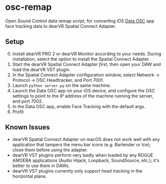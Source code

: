 # osc-remap

Open Sound Control data remap script, for converting iOS [Data OSC](https://apps.apple.com/us/app/data-osc/id6447833736) app face tracking data to dearVR Spatial Connect Adapter.

## Setup

0. Install dearVR PRO 2 or dearVR Monitor according to your needs. During installation, select the option to install the Spatial Connect Adapter.
0. Start the dearVR Spatial Connect Adapter *first*, then open your DAW and load the dearVR VST plugin.
0. In the Spatial Connect Adapter configuration window, select Network -> Protocol -> OSC Headtracker, and Port 7001.
0. Launch `python server.py` on the same machine.
0. Launch the Data OSC app on your iOS device, and configure the OSC settings to point to the IP address of the machine running the server, and port 7002.
0. In the Data OSC app, enable Face Tracking with the default args.
0. Profit

## Known Issues

- dearVR Spatial Connect Adapter on macOS does not work well with any application that tampers the menu bar icons (e.g. Bartender or Ice); close them before using the adapter.
- dearVR VST plugins perform very badly when loaded by any ROGUE AMOEBA applications (Audio Hijack, Loopback, SoundSource, etc.); it's better to use them in DAWs.
- dearVR VST plugins currently only support head tracking in the horizontal plane.
